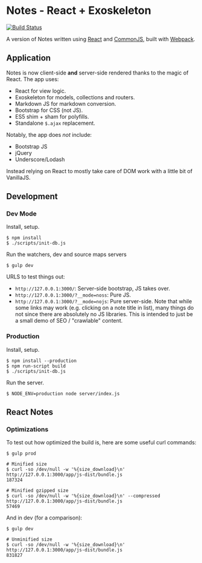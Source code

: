 Notes - React + Exoskeleton
===========================

[![Build Status][trav_img]][trav_site]

A version of Notes written using [React][react] and [CommonJS][cjs], built with
[Webpack][webpack].

## Application

Notes is now client-side **and** server-side rendered thanks to the magic of
React. The app uses:

* React for view logic.
* Exoskeleton for models, collections and routers.
* Markdown JS for markdown conversion.
* Bootstrap for CSS (not JS).
* ES5 shim + sham for polyfills.
* Standalone `$.ajax` replacement.

Notably, the app does _not_ include:

* Bootstrap JS
* jQuery
* Underscore/Lodash

Instead relying on React to mostly take care of DOM work with a little bit
of VanillaJS.

## Development

### Dev Mode

Install, setup.

```
$ npm install
$ ./scripts/init-db.js
```

Run the watchers, dev and source maps servers

```
$ gulp dev
```

URLS to test things out:

* `http://127.0.0.1:3000/`: Server-side bootstrap, JS takes over.
* `http://127.0.0.1:3000/?__mode=noss`: Pure JS.
* `http://127.0.0.1:3000/?__mode=nojs`: Pure server-side. Note that while
  some links may work (e.g. clicking on a note title in list), many things
  do not since there are absolutely no JS libraries. This is intended to just
  be a small demo of SEO / "crawlable" content.

### Production

Install, setup.

```
$ npm install --production
$ npm run-script build
$ ./scripts/init-db.js
```

Run the server.

```
$ NODE_ENV=production node server/index.js
```

## React Notes

### Optimizations

To test out how optimized the build is, here are some useful curl commands:

```
$ gulp prod

# Minified size
$ curl -so /dev/null -w '%{size_download}\n' http://127.0.0.1:3000/app/js-dist/bundle.js
187324

# Minified gzipped size
$ curl -so /dev/null -w '%{size_download}\n' --compressed http://127.0.0.1:3000/app/js-dist/bundle.js
57469
```

And in dev (for a comparison):

```
$ gulp dev

# Unminified size
$ curl -so /dev/null -w '%{size_download}\n' http://127.0.0.1:3000/app/js-dist/bundle.js
831827
```

[trav]: https://travis-ci.org/
[trav_img]: https://api.travis-ci.org/FormidableLabs/notes-react-exoskeleton.svg
[trav_site]: https://travis-ci.org/FormidableLabs/notes-react-exoskeleton
[react]: http://facebook.github.io/react/
[cjs]: http://wiki.commonjs.org/wiki/CommonJS
[webpack]: http://webpack.github.io/
